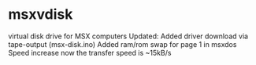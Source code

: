 # msxvdisk
virtual disk drive for MSX computers
Updated:
Added driver download via tape-output (msx-disk.ino)
Added ram/rom swap for page 1 in msxdos
Speed increase now the transfer speed is ~15kB/s
